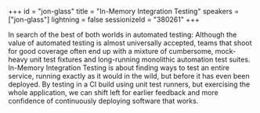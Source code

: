 +++
id = "jon-glass"
title = "In-Memory Integration Testing"
speakers = ["jon-glass"]
lightning = false
sessionizeId = "380261"
+++

In search of the best of both worlds in automated testing: Although the value of automated testing is almost universally accepted, teams that shoot for good coverage often end up with a mixture of cumbersome, mock-heavy unit test fixtures and long-running monolithic automation test suites. In-Memory Integration Testing is about finding ways to test an entire service, running exactly as it would in the wild, but before it has even been deployed. By testing in a CI build using unit test runners, but exercising the whole application, we can shift left for earlier feedback and more confidence of continuously deploying software that works.